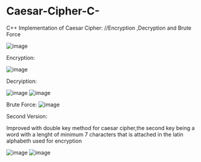 # Caesar-Cipher-C-
C++ Implementation of Caesar Cipher: //Encryption ,Decryption and Brute Force

![image](https://github.com/Danielken11/Caesar-Cipher-Cpp/assets/105623990/2c57f0c3-e065-464e-8f35-8113bfd2af2c)

Encryption:

![image](https://github.com/Danielken11/Caesar-Cipher-Cpp/assets/105623990/c676c932-8446-4158-8946-9acfe2e04d18)

Decryiption:

![image](https://github.com/Danielken11/Caesar-Cipher-Cpp/assets/105623990/ebc0000a-30b7-4bb4-83c3-2d59f2dcfe48)
![image](https://github.com/Danielken11/Caesar-Cipher-Cpp/assets/105623990/084c2b72-8907-40a4-aadd-5d8eb0c25cc0)

Brute Force:
![image](https://github.com/Danielken11/Caesar-Cipher-Cpp/assets/105623990/a109adbf-f676-42d4-a604-f55d3cf28621)

Second Version:

Improved with double key method for caesar cipher,the second key being a word with a lenght of minimum 7 characters that is attached in the latin alphabeth used
for encryption

![image](https://github.com/Danielken11/Caesar-Cipher-Cpp/assets/105623990/bb5fa3a5-123b-4ec2-926e-746609d07434)
![image](https://github.com/Danielken11/Caesar-Cipher-Cpp/assets/105623990/0d1a0117-dbe7-4016-89ea-a7a7459eba25)








